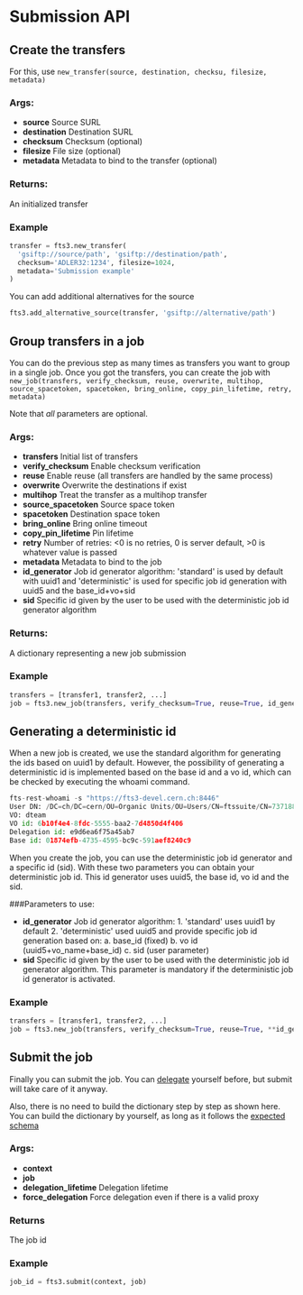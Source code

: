 Submission API
==============

Create the transfers
--------------------
For this, use `new_transfer(source, destination, checksu, filesize, metadata)`

### Args:
* **source**      Source SURL
* **destination** Destination SURL
* **checksum**    Checksum (optional)
* **filesize**    File size (optional)
* **metadata**    Metadata to bind to the transfer (optional)

### Returns:
An initialized transfer

### Example
```python
transfer = fts3.new_transfer(
  'gsiftp://source/path', 'gsiftp://destination/path',
  checksum='ADLER32:1234', filesize=1024,
  metadata='Submission example'
)
```

You can add additional alternatives for the source

```python
fts3.add_alternative_source(transfer, 'gsiftp://alternative/path')
```

Group transfers in a job
------------------------
You can do the previous step as many times as transfers you want to group in a single job.
Once you got the transfers, you can create the job with
`new_job(transfers, verify_checksum, reuse, overwrite, multihop, source_spacetoken, spacetoken, bring_online, copy_pin_lifetime, retry, metadata)`

Note that _all_ parameters are optional.

### Args:
* **transfers**         Initial list of transfers
* **verify_checksum**   Enable checksum verification
* **reuse**             Enable reuse (all transfers are handled by the same process)
* **overwrite**         Overwrite the destinations if exist
* **multihop**          Treat the transfer as a multihop transfer
* **source_spacetoken** Source space token
* **spacetoken**        Destination space token
* **bring_online**      Bring online timeout
* **copy_pin_lifetime** Pin lifetime
* **retry**             Number of retries: <0 is no retries, 0 is server default, >0 is whatever value is passed
* **metadata**          Metadata to bind to the job
* **id_generator**      Job id generator algorithm: 'standard' is used by default with uuid1 and 'deterministic' is used for specific job id generation with uuid5 and the base_id+vo+sid
* **sid** 				Specific id given by the user to be used with the deterministic job id generator algorithm
### Returns:
A dictionary representing a new job submission

### Example
```python
transfers = [transfer1, transfer2, ...]
job = fts3.new_job(transfers, verify_checksum=True, reuse=True, id_generator=JobIdGenerator.deterministic, sid='6067830a-8596-4093-86f4-3ab940ebf876' ...)
```

Generating a deterministic id
-----------------------------
When a new job is created, we use the standard algorithm for generating the ids based on uuid1 by default. 
However, the possibility of generating a deterministic id is implemented based on the base id and a vo id, which can be checked by executing the whoami command. 

```python
fts-rest-whoami -s "https://fts3-devel.cern.ch:8446"
User DN: /DC=ch/DC=cern/OU=Organic Units/OU=Users/CN=ftssuite/CN=737188/CN=Robot: fts3 testsuite
VO: dteam
VO id: 6b10f4e4-8fdc-5555-baa2-7d4850d4f406
Delegation id: e9d6ea6f75a45ab7
Base id: 01874efb-4735-4595-bc9c-591aef8240c9
```

When you create the job, you can use the deterministic job id generator and a specific id (sid). With these two parameters you can obtain your deterministic job id. This id generator uses uuid5, the base id, vo id and the sid. 

###Parameters to use:

* **id_generator**      Job id generator algorithm: 
						1. 'standard' uses uuid1 by default
						2. 'deterministic' used uuid5 and provide specific job id generation based on:
							a. base_id (fixed)
							b. vo id (uuid5+vo_name+base_id)
							c. sid (user parameter)
* **sid** 				Specific id given by the user to be used with the deterministic job id generator algorithm. This parameter is mandatory if the deterministic job id generator is activated.

### Example
```python
transfers = [transfer1, transfer2, ...]
job = fts3.new_job(transfers, verify_checksum=True, reuse=True, **id_generator=JobIdGenerator.deterministic**, **sid='6067830a-8596-4093-86f4-3ab940ebf876'** ...)
```

Submit the job
--------------
Finally you can submit the job. You can [delegate](README.md#delegate) yourself before, but submit will
take care of it anyway.

Also, there is no need to build the dictionary step by step as shown here. You can build the dictionary by yourself,
as long as it follows the [expected schema](../api-curl.md#get-the-submit-schema)

### Args:
* **context**
* **job**
* **delegation_lifetime** Delegation lifetime
* **force_delegation**    Force delegation even if there is a valid proxy

### Returns
The job id

### Example
```python
job_id = fts3.submit(context, job)
```

